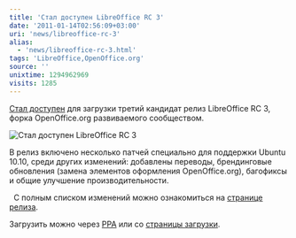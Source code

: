 ```yaml
---
title: 'Стал доступен LibreOffice RC 3'
date: '2011-01-14T02:56:09+03:00'
uri: 'news/libreoffice-rc-3'
alias: 
  - 'news/libreoffice-rc-3.html'
tags: 'LibreOffice,OpenOffice.org'
source: ''
unixtime: 1294962969
visits: 1285
---
```

[Стал доступен](http://blog.documentfoundation.org/2011/01/13/libreoffice-3-3-release-candidate-3-available/) для загрузки третий кандидат релиз LibreOffice RC 3, форка OpenOffice.org развиваемого сообществом.

![Стал доступен LibreOffice RC 3](img/2011/01/14/02-00/libreoffice.jpg)

В релиз включено несколько патчей специально для поддержки Ubuntu 10.10, среди других изменений: добавлены переводы, брендинговые обновления (замена элементов оформления OpenOffice.org), багофиксы и общие улучшение производительности.

  C полным списком изменений можно ознакомиться на [странице релиза](http://cgit.freedesktop.org/libreoffice/build/plain/NEWS?id=libreoffice-3.3.0.3).

Загрузить можно через [PPA](news/ppa-dlya-ofisnogo-paketa-libreoffice) или со [страницы загрузки](http://www.libreoffice.org/download/).
